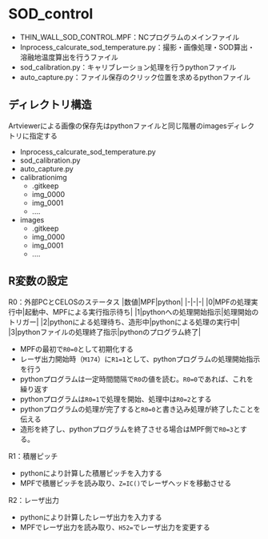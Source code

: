 # SOD_control

- THIN_WALL_SOD_CONTROL.MPF：NCプログラムのメインファイル
- Inprocess_calcurate_sod_temperature.py：撮影・画像処理・SOD算出・溶融地温度算出を行うファイル
- sod_calibration.py：キャリブレーション処理を行うpythonファイル
- auto_capture.py：ファイル保存のクリック位置を求めるpythonファイル

## ディレクトリ構造

Artviewerによる画像の保存先はpythonファイルと同じ階層のimagesディレクトリに指定する

- Inprocess_calcurate_sod_temperature.py
- sod_calibration.py
- auto_capture.py
- calibrationimg
  - .gitkeep
  - img_0000
  - img_0001
  - ....
- images
  - .gitkeep
  - img_0000
  - img_0001
  - ....


## R変数の設定

R0：外部PCとCELOSのステータス
|数値|MPF|python|
|-|-|-|
|0|MPFの処理実行中|起動中、MPFによる実行指示待ち|
|1|pythonへの処理開始指示|処理開始のトリガー|
|2|pythonによる処理待ち、造形中|pythonによる処理の実行中|
|3|pythonファイルの処理終了指示|pythonのプログラム終了|

- MPFの最初で`R0=0`として初期化する
- レーザ出力開始時（`M174`）に`R1=1`として、pythonプログラムの処理開始指示を行う
- pythonプログラムは一定時間間隔で`R0`の値を読む。`R0=0`であれば、これを繰り返す
- pythonプログラムは`R0=1`で処理を開始、処理中は`R0=2`とする
- pythonプログラムの処理が完了すると`R0=0`と書き込み処理が終了したことを伝える
- 造形を終了し、pythonプログラムを終了させる場合はMPF側で`R0=3`とする。

R1：積層ピッチ

- pythonにより計算した積層ピッチを入力する
- MPFで積層ピッチを読み取り、`Z=IC()`でレーザヘッドを移動させる

R2：レーザ出力

- pythonにより計算したレーザ出力を入力する
- MPFでレーザ出力を読み取り、`H52=`でレーザ出力を変更する